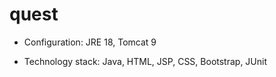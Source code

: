 # quest
 - Configuration: JRE 18, Tomcat 9

- Technology stack: Java, HTML, JSP, CSS, Bootstrap, JUnit 
